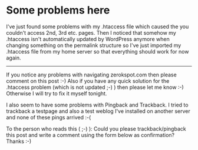 # Some problems here

I've just found some problems with my .htaccess file which caused the you couldn't access 2nd, 3rd etc. pages. Then I noticed that somehow my .htaccess isn't automatically updated by WordPress anymore when changing something on the permalink structure so I've just imported my .htaccess file from my home server so that everything should work for now again. 

-------------------------------



If you notice any problems with navigating zerokspot.com then please comment on this post :-) Also if you have any quick solution for the .htaccess problem (which is not updated ;-) ) then please let me know :-) Otherwise I will try to fix it myself tonight.



I also seem to have some problems with Pingback and Trackback. I tried to trackback a testpage and also a test weblog I've installed on another server and none of these pings arrived :-(



To the person who reads this  ( ;-) ): Could you please trackback/pingback this post and write a comment using the form below as confirmation? Thanks :-)